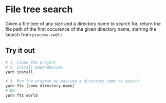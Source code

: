 # File tree search

Given a file tree of any size and a directory name to search for, return the
file path of the first occurence of the given directory name, starting the
search from `process.cwd()`.

## Try it out

```bash
# 1. Clone the project
# 2. Install Dependencies
yarn install

# 3. Run the program by passing a directory name to search
yarn fts [some directory name]
# EX.
yarn fts world
```

